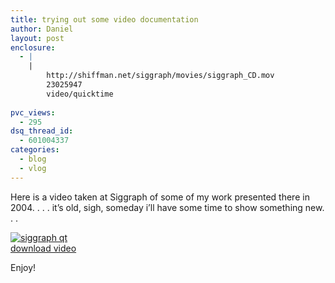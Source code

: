```yaml
---
title: trying out some video documentation
author: Daniel
layout: post
enclosure:
  - |
    |
        http://shiffman.net/siggraph/movies/siggraph_CD.mov
        23025947
        video/quicktime
        
pvc_views:
  - 295
dsq_thread_id:
  - 601004337
categories:
  - blog
  - vlog
---
```

<p>Here is a video taken at Siggraph of some of my work presented there in 2004. . . . it&#8217;s old, sigh, someday i&#8217;ll have some time to show something new. . .  </p>
<p><a href="http://shiffman.net/siggraph/movies/siggraph_CD.mov"><img alt = "siggraph qt" src="http://shiffman.net/siggraph/images/qtl.jpg"/></a><br />
<a href="http://shiffman.net/siggraph/movies/siggraph_CD.mov">download video</a></p>
<p>Enjoy!</p>
